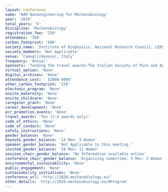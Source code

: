 ```yaml
---
layout: conference 
name: 'N4M Nanoengineering for Mechanobiology'
year: '2019'
total_years: '5'
discipline: 'Mechanobiology'
registration_fee: '250'
attendees: '300'
carbon_footprint: '600'
society_name: 'Institute of Biophysics, National Research Council, LENS, European Laboratory for Non-Linear Spectroscopy, Firenze, Italy, Empa Dübendorf, Switzerland'
society_members: 'Not Applicable'
venue: 'Camogli(Genova), Italy'
frequency: 'Annual'
sponsors: 'funding the travel awards:The Italian Society of Pure and Applied Biophysics (SIBPA) and The European Biophysical Societies Association, MCL(http://www.madcitylabs.com/), Olympus (https://www.olympus-lifescience.com/en/), PI(https://www.pionline.it/it/), LightMachiinary(https://lightmachinery.com/),Lumicks(https://lumicks.com/), FABCREA(http://www.fabcrea.it/)'
virtual_option: 'None'
digital_archives: 'None'
attendance_cost: ' $2000-4000'
other_carbon_footprint: '150'
electonic_program: 'None'
onsite_maternity: 'None'
onsite_childcare: 'None'
caregiver_grant: 'None'
career_development: 'None'
ecr_promotion_events: 'None'
travel_awards: 'Yes (2-4 awards only)'
code_of_ethics: 'None'
code_of_conduct: 'None'
safety_instructions: 'None'
gender_balance: 'None'
keynote_gender_balance: '13 Men: 3 Women'
speaker_gender_balance: 'Not Applicable to this meeting.'
invited_gender_balance: '28 Men: 11 Women'
session_chair_gender_balance: 'No Information available online'
conference_chair_gender_balance: 'Organizing committee: 3 Men: 1 Woman'
environmental_sustainability: 'None'
public_engagement: 'None'
sustainability_initiatives: 'None'
conference_url: 'http://2020.mechanobiology.eu/'
other_details: 'http://2019.mechanobiology.eu/#Program'
---
```

